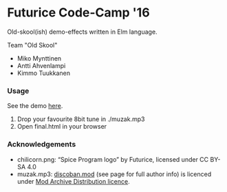 Futurice Code-Camp '16
======================

Old-skool(ish) demo-effects written in Elm language.

Team "Old Skool"

- Miko Mynttinen
- Antti Ahvenlampi
- Kimmo Tuukkanen

### Usage

See the demo [here](http://ktuukkan.github.io/codecamp16/).

1. Drop your favourite 8bit tune in ./muzak.mp3
2. Open final.html in your browser

### Acknowledgements

- chilicorn.png: “Spice Program logo” by Futurice, licensed under CC BY-SA 4.0
- muzak.mp3: [discoban.mod](http://modarchive.org/index.php?request=view_by_moduleid&query=67103) (see page for full author info) is licenced under [Mod Archive Distribution licence](http://modarchive.org/index.php?terms-upload).
